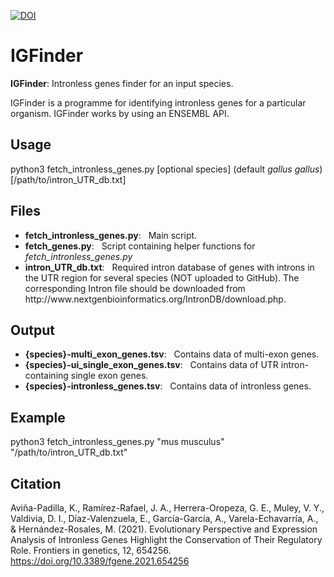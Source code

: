 [![DOI](https://zenodo.org/badge/320059139.svg)](https://zenodo.org/badge/latestdoi/320059139)
# IGFinder
**IGFinder**: Intronless genes finder for an input species. 

IGFinder is a programme for identifying intronless genes for a particular organism. IGFinder works by using an ENSEMBL API. 

## Usage
python3 fetch_intronless_genes.py [optional species] (default *gallus gallus*) [/path/to/intron_UTR_db.txt]

## Files
<ul>
  <li> <b>fetch_intronless_genes.py</b>: &nbsp; Main script.</li>
  <li> <b>fetch_genes.py</b>: &nbsp; Script containing helper functions for <i>fetch_intronless_genes.py</i></li>
  <li> <b>intron_UTR_db.txt</b>: &nbsp; Required intron database of genes with introns in the UTR region for several species (NOT uploaded to GitHub). The corresponding Intron file should be downloaded from http://www.nextgenbioinformatics.org/IntronDB/download.php. </li>
</ul>

## Output
<ul>
  <li> <b>{species}-multi_exon_genes.tsv</b>: &nbsp; Contains data of multi-exon genes.</li>
  <li> <b>{species}-ui_single_exon_genes.tsv</b>: &nbsp; Contains data of UTR intron-containing single exon genes.</li>
  <li> <b>{species}-intronless_genes.tsv</b>: &nbsp; Contains data of intronless genes.</li>
</ul>

## Example
python3 fetch_intronless_genes.py "mus musculus" "/path/to/intron_UTR_db.txt"

## Citation
Aviña-Padilla, K., Ramírez-Rafael, J. A., Herrera-Oropeza, G. E., Muley, V. Y., Valdivia, D. I., Díaz-Valenzuela, E., García-García, A., Varela-Echavarría, A., & Hernández-Rosales, M. (2021). Evolutionary Perspective and Expression Analysis of Intronless Genes Highlight the Conservation of Their Regulatory Role. Frontiers in genetics, 12, 654256. https://doi.org/10.3389/fgene.2021.654256
